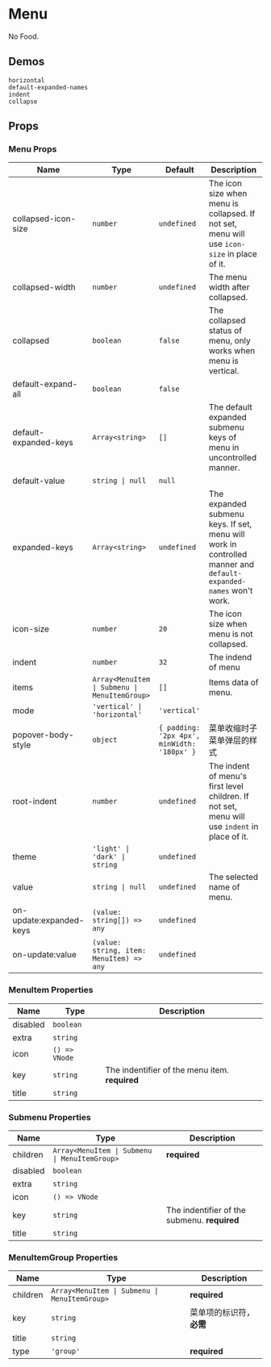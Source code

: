 # Menu
<!--single-column-->
No Food.
## Demos
```demo
horizontal
default-expanded-names
indent
collapse
```

## Props
### Menu Props
|Name|Type|Default|Description|
|-|-|-|-|
|collapsed-icon-size|`number`|`undefined`|The icon size when menu is collapsed. If not set, menu will use `icon-size` in place of it.|
|collapsed-width|`number`|`undefined`|The menu width after collapsed.|
|collapsed|`boolean`|`false`|The collapsed status of menu, only works when menu is vertical.|
|default-expand-all|`boolean`|`false`||
|default-expanded-keys|`Array<string>`|`[]`|The default expanded submenu keys of menu in uncontrolled manner.|
|default-value|`string \| null`|`null`||
|expanded-keys|`Array<string>`|`undefined`|The expanded submenu keys. If set, menu will work in controlled manner and `default-expanded-names` won't work.|
|icon-size|`number`|`20`|The icon size when menu is not collapsed.|
|indent|`number`|`32`|The indend of menu|
|items|`Array<MenuItem \| Submenu \| MenuItemGroup>`|`[]`|Items data of menu.|
|mode|`'vertical' \| 'horizontal'`|`'vertical'`||
|popover-body-style|`object`|`{ padding: '2px 4px', minWidth: '180px' }`|菜单收缩时子菜单弹层的样式|
|root-indent|`number`|`undefined`|The indent of menu's first level children. If not set, menu will use `indent` in place of it.|
|theme|`'light' \| 'dark' \| string`|`undefined`||
|value|`string \| null`|`undefined`|The selected name of menu.|
|on-update:expanded-keys|`(value: string[]) => any`|`undefined`||
|on-update:value|`(value: string, item: MenuItem) => any`|`undefined`||

### MenuItem Properties
|Name|Type|Description|
|-|-|-|
|disabled|`boolean`||
|extra|`string`||
|icon|`() => VNode`||
|key|`string`|The indentifier of the menu item. **required**|
|title|`string`||

### Submenu Properties
|Name|Type|Description|
|-|-|-|
|children|`Array<MenuItem \| Submenu \| MenuItemGroup>`|**required**|
|disabled|`boolean`||
|extra|`string`||
|icon|`() => VNode`||
|key|`string`|The indentifier of the submenu. **required**|
|title|`string`||

### MenuItemGroup Properties
|Name|Type|Description|
|-|-|-|
|children|`Array<MenuItem \| Submenu \| MenuItemGroup>`|**required**|
|key|`string`|菜单项的标识符，**必需**|
|title|`string`||
|type|`'group'`|**required**|
